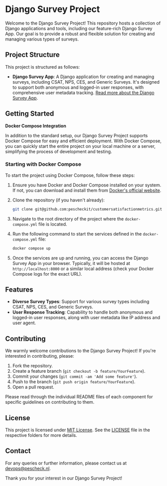 # Django Survey Project

Welcome to the Django Survey Project! This repository hosts a collection of Django applications and tools, including our feature-rich Django Survey App. Our goal is to provide a robust and flexible solution for creating and managing various types of surveys.

## Project Structure

This project is structured as follows:

- **Django Survey App**: A Django application for creating and managing surveys, including CSAT, NPS, CES, and Generic Surveys. It's designed to support both anonymous and logged-in user responses, with comprehensive user metadata tracking. [Read more about the Django Survey App](src/customersatisfactionmetrics/README.md).

## Getting Started

**Docker Compose Integration**

In addition to the standard setup, our Django Survey Project supports Docker Compose for easy and efficient deployment. With Docker Compose, you can quickly start the entire project on your local machine or a server, simplifying the process of development and testing.

### Starting with Docker Compose

To start the project using Docker Compose, follow these steps:

1. Ensure you have Docker and Docker Compose installed on your system. If not, you can download and install them from [Docker's official website](https://www.docker.com/get-started).

2. Clone the repository (if you haven't already):
   ```bash
   git clone git@github.com:pescheckit/customersatisfactionmetrics.git
   ```

3. Navigate to the root directory of the project where the `docker-compose.yml` file is located.

4. Run the following command to start the services defined in the `docker-compose.yml` file:
   ```bash
   docker compose up
   ```

5. Once the services are up and running, you can access the Django Survey App in your browser. Typically, it will be hosted at `http://localhost:8000` or a similar local address (check your Docker Compose logs for the exact URL).
## Features

- **Diverse Survey Types**: Support for various survey types including CSAT, NPS, CES, and Generic Surveys.
- **User Response Tracking**: Capability to handle both anonymous and logged-in user responses, along with user metadata like IP address and user agent.

## Contributing

We warmly welcome contributions to the Django Survey Project! If you're interested in contributing, please:

1. Fork the repository.
2. Create a feature branch (`git checkout -b feature/YourFeature`).
3. Commit your changes (`git commit -am 'Add some feature'`).
4. Push to the branch (`git push origin feature/YourFeature`).
5. Open a pull request.

Please read through the individual README files of each component for specific guidelines on contributing to them.

## License

This project is licensed under [MIT License](LICENSE). See the [LICENSE](LICENSE) file in the respective folders for more details.

## Contact

For any queries or further information, please contact us at devops@pescheck.nl.

Thank you for your interest in our Django Survey Project!
